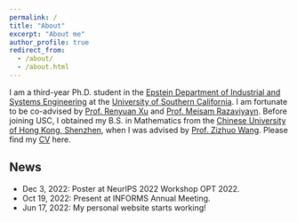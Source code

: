 ```yaml
---
permalink: /
title: "About"
excerpt: "About me"
author_profile: true
redirect_from: 
  - /about/
  - /about.html
---
```


I am a third-year Ph.D. student in the [Epstein Department of Industrial and Systems Engineering](https://ise.usc.edu/) at the [University of Southern California](https://usc.edu/). I am fortunate to be co-advised by [Prof. Renyuan Xu](https://renyuanxu.github.io/index.html) and [Prof. Meisam Razaviyayn](https://sites.usc.edu/razaviyayn/). Before joining USC, I obtained my B.S. in Mathematics from the [Chinese University of Hong Kong, Shenzhen](https://cuhk.edu.cn/), when I was advised by [Prof. Zizhuo Wang](https://mypage.cuhk.edu.cn/academics/wangzizhuo/). Please find my [CV](./files/CV_Yinbin_Han_08172023.pdf) here. 

## News
* Dec 3, 2022: Poster at NeurIPS 2022 Workshop OPT 2022.
* Oct 19, 2022: Present at INFORMS Annual Meeting.
* Jun 17, 2022: My personal website starts working!
